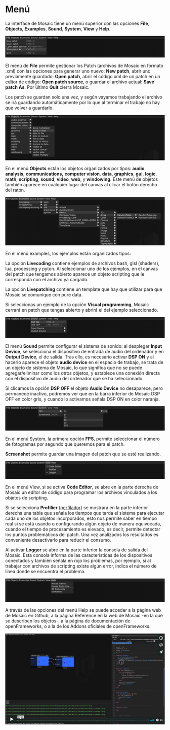 # Menú

La interface de Mosaic tiene un menú superior con las opciones **File**, **Objects**, **Examples**, **Sound**, **System**, **View** y **Help**.

![alt text](images/menu_file.jpg "file menu")

El menú de **File** permite gestionar los Patch (archivos de Mosaic en formato .xml) con las opciones para generar uno nuevo: **New patch**, abrir uno previamente guardado: **Open patch**, abrir el código xml de un patch en un editor de código: **Open patch source**, o guardar el archivo actual: **Save patch As**. Por último **Quit** cierra Mosaic.

Los patch se guardan solo una vez, y según vayamos trabajando el archivo  se irá guardando automáticamente por lo que al terminar el trabajo no  hay que volver a guardarlo.

![alt text](images/menu_objects.jpg "objects menu")

En el menú **Objects** están los objetos organizados por tipos:  **audio** **analysis**, **communications,** **computer vision**, **data**, **graphics**, **gui**, **logic**, **math**, **scripting**, **sound**, **video**, **web**, y **windowing**. Este menú de objetos también aparece en cualquier lugar del canvas al clicar el botón derecho del ratón.



![alt text](images/menu_examples.jpg "objects menu")

En el menú examples, los ejemplos están organizados tipos:

La opción **Livecoding** contiene ejemplos de archivos bash, glsl (shaders), lua, processing y  pyton. Al seleccionar uno de los ejemplos, en el canvas del patch que  tengamos abierto aparece un objeto scripting que le corresponda con el  archivo ya cargado.

La opción **Livepatching** contiene un template que hay que utilizar para que Mosaic se comunique con pure data.

Si seleccionas un ejemplo de la opción **Visual programming**, Mosaic cerrará en patch que tengas abierto y abrirá el del ejemplo seleccionado.



![alt text](images/menu_sound.jpg "objects menu")

El menú **Sound** permite configurar el sistema de sonido: al desplegar **Input Device**, se selecciona el dispositivo de entrada de audio del ordenador y en **Output Device**, el de salida. Tras ello, es necesario activar **DSP ON** y al hacerlo aparece el objeto **audio device** en el espacio de trabajo, se trata de un objeto de sistema de Mosaic,  lo que significa que no se puede agregar/eliminar como los otros  objetos, y establece una conexión directa con el dispositivo de audio del ordenador que se ha seleccionado.

Si clicamos la opción **DSP OFF** el objeto **Audio Device** no desaparece, pero permanece inactivo, podremos ver que en la barra  inferior de Mosaic DSP OFF en color gris, y  cuando lo activamos señala DSP ON en color naranja.



![alt text](images/menu_system.jpg "objects menu")

En el menú System, la primera opción **FPS**, permite seleccionar el número de fotogramas por segundo que queremos para el patch.

**Screenshot** permite guardar una imagen del patch que se esté realizando.



![alt text](images/menu_view.jpg "objects menu")

En el menú View, si se activa **Code Editor**, se abre en la parte derecha de Mosaic un editor de código para programar los archivos vinculados a los objetos de scripting.

Si se selecciona **Profilier** ([perfilador](https://es.wikipedia.org/wiki/Análisis_de_rendimiento_de_software)) se mostrará en la parte inferior derecha una tabla que señala los  tiempos que tarda el sistema para ejecutar cada uno de los objetos  incorporados, esto nos permite saber en tiempo real si se está usando o configurando algún objeto de manera equivocada, cuando el tiempo de  procesamiento es elevado, es decir, permite detectar los puntos  problemáticos del patch. Una vez analizados los resultados es  conveniente desactivarlo para reducir el consumo.

Al activar **Logger** se abre en la parte inferior la  consola de salida del Mosaic. Esta consola informa de las características de los dispositivos conectados y también señala  en rojo los problemas, por ejemplo, si al trabajar con archivos de scripting existe algún error, indica el número de línea donde se  encuentra el problema.

![alt text](images/menu_help.jpg "objects menu")

A través de las opciones del menú Help se puede acceder a la página web de Mosaic en Github, a la página Reference en la web de Mosaic -en la que se describen los objetos-, a la página de documentación de openFrameworks, o a la de los Addons oficiales de openFrameworks.

[![alt text](images/menu_video.jpg)](https://vimeo.com/394157990)
